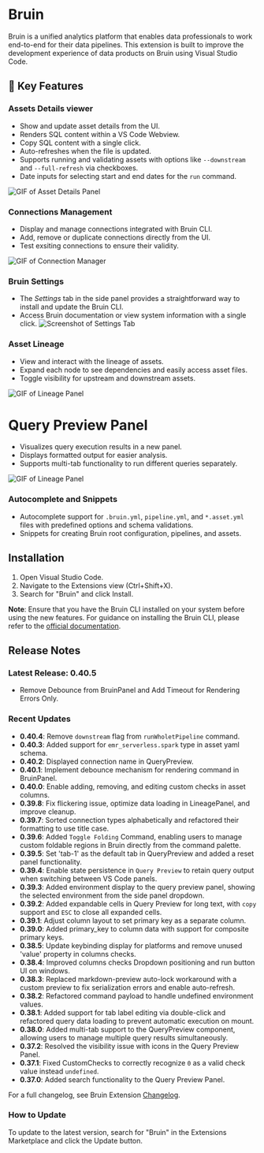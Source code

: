 # Bruin

Bruin is a unified analytics platform that enables data professionals to work end-to-end for their data pipelines. This extension is built to improve the development experience of data products on Bruin using Visual Studio Code.

## 🚀 Key Features

### Assets Details viewer
- Show and update asset details from the UI.
- Renders SQL content within a VS Code Webview.
- Copy SQL content with a single click.
- Auto-refreshes when the file is updated.
- Supports running and validating assets with options like `--downstream` and `--full-refresh` via checkboxes.
- Date inputs for selecting start and end dates for the `run` command.


![GIF of Asset Details Panel](https://github.com/bruin-data/bruin-vscode/blob/main/screenshots/asset-details-tab-new.gif?raw=true)

### Connections Management
- Display and manage connections integrated with Bruin CLI.
- Add, remove or duplicate connections directly from the UI.
- Test exsiting connections to ensure their validity.

![GIF of Connection Manager](https://github.com/bruin-data/bruin-vscode/blob/main/screenshots/manage-connections.gif?raw=true)

### Bruin Settings
- The *Settings* tab in the side panel provides a straightforward way to install and update the Bruin CLI.
- Access Bruin documentation or view system information with a single click.
![Screenshot of Settings Tab](https://github.com/bruin-data/bruin-vscode/blob/main/screenshots/bruin-settings.png?raw=true)

### Asset Lineage
- View and interact with the lineage of assets.
- Expand each node to see dependencies and easily access asset files.
- Toggle visibility for upstream and downstream assets.

![GIF of Lineage Panel](https://github.com/bruin-data/bruin-vscode/blob/main/screenshots/lineage-panel-with-options.gif?raw=true)

# Query Preview Panel
- Visualizes query execution results in a new panel.
- Displays formatted output for easier analysis.
- Supports multi-tab functionality to run different queries separately.

![GIF of Lineage Panel](https://github.com/bruin-data/bruin-vscode/blob/main/screenshots/query-preview-options.gif?raw=true)

### Autocomplete and Snippets
- Autocomplete support for `.bruin.yml`, `pipeline.yml`, and `*.asset.yml` files with predefined options and schema validations.
- Snippets for creating Bruin root configuration, pipelines, and assets.


## Installation

1. Open Visual Studio Code.
2. Navigate to the Extensions view (Ctrl+Shift+X).
3. Search for "Bruin" and click Install.

**Note**: Ensure that you have the Bruin CLI installed on your system before using the new features. For guidance on installing the Bruin CLI, please refer to the [official documentation](https://github.com/bruin-data/bruin).


## Release Notes
### Latest Release: 0.40.5
- Remove Debounce from BruinPanel and Add Timeout for Rendering Errors Only.

### Recent Updates
- **0.40.4**: Remove `downstream` flag from `runWholetPipeline` command.
- **0.40.3**: Added support for `emr_serverless.spark` type in asset yaml schema.
- **0.40.2**: Displayed connection name in QueryPreview.
- **0.40.1**: Implement debounce mechanism for rendering command in BruinPanel.
- **0.40.0**: Enable adding, removing, and editing custom checks in asset columns.
- **0.39.8**: Fix flickering issue, optimize data loading in LineagePanel, and improve cleanup.
- **0.39.7**: Sorted connection types alphabetically and refactored their formatting to use title case.
- **0.39.6**: Added  `Toggle Folding` Command, enabling users to manage custom foldable regions in Bruin directly from the command palette.
- **0.39.5**: Set 'tab-1' as the default tab in QueryPreview and added a reset panel functionality.
- **0.39.4**: Enable state persistence in `Query Preview` to retain query output when switching between VS Code panels.
- **0.39.3**: Added environment display to the query preview panel, showing the selected environment from the side panel dropdown.
- **0.39.2**: Added expandable cells in Query Preview for long text, with `copy` support and `ESC` to close all expanded cells.
- **0.39.1**: Adjust column layout to set primary key as a separate column.
- **0.39.0**: Added primary_key to column data with support for composite primary keys.
- **0.38.5**: Update keybinding display for platforms and remove unused 'value' property in columns checks.
- **0.38.4**: Improved columns checks Dropdown positioning and run button UI on windows.
- **0.38.3**: Replaced markdown-preview auto-lock workaround with a custom preview to fix serialization errors and enable auto-refresh.
- **0.38.2**: Refactored command payload to handle undefined environment values.
- **0.38.1**: Added support for tab label editing via double-click and refactored query data loading to prevent automatic execution on mount.
- **0.38.0**: Added multi-tab support to the QueryPreview component, allowing users to manage multiple query results simultaneously.
- **0.37.2**: Resolved the visibility issue with icons in the Query Preview Panel.
- **0.37.1**: Fixed CustomChecks to correctly recognize `0` as a valid check value instead `undefined`.
- **0.37.0**: Added search functionality to the Query Preview Panel.

For a full changelog, see Bruin Extension [Changelog](https://marketplace.visualstudio.com/items/bruin.bruin/changelog).


### How to Update

To update to the latest version, search for "Bruin" in the Extensions Marketplace and click the Update button.
